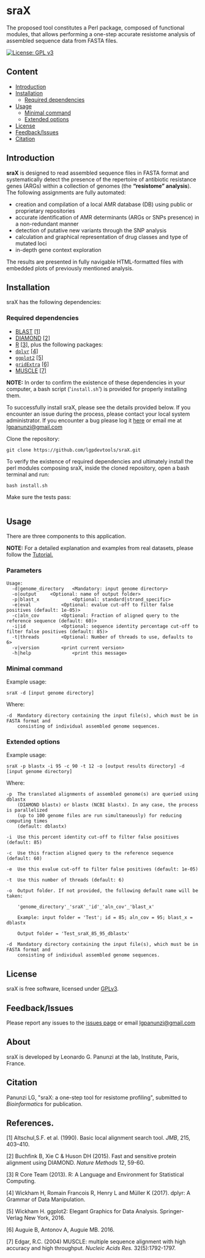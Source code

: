 # sraX
The proposed tool constitutes a Perl package, composed of functional modules, that allows performing a one-step accurate resistome analysis of assembled sequence data from FASTA files.

[![License: GPL v3](https://img.shields.io/badge/License-GPL%20v3-brightgreen.svg)](https://github.com/lgpdevtools/sraX/blob/master/LICENSE)

## Content
  * [Introduction](#introduction)
  * [Installation](#installation)
    * [Required dependencies](#required-dependencies)
  * [Usage](#usage)
    * [Minimal command](#minimal-command)
    * [Extended options](#extended-options)
  * [License](#license)
  * [Feedback/Issues](#feedbackissues)
  * [Citation](#citation)

## Introduction
__sraX__ is designed to read assembled sequence files in FASTA format and systematically detect the presence of the repertoire of antibiotic resistance genes (ARGs) within a collection of genomes (the __“resistome” analysis__). The following assignments are fully automated:
- creation and compilation of a local AMR database (DB) using public or proprietary repositories
- accurate identification of AMR determinants (ARGs or SNPs presence) in a non-redundant manner
- detection of putative new variants through the SNP analysis
- calculation and graphical representation of drug classes and type of mutated loci
- in-depth gene context exploration

The results are presented in fully navigable HTML-formatted files with embedded plots of previously mentioned analysis.

## Installation
sraX has the following dependencies:

### Required dependencies
 * [BLAST](https://blast.ncbi.nlm.nih.gov/Blast.cgi?CMD=Web&PAGE_TYPE=BlastDocs&DOC_TYPE=Download) [[1]](#references)
 * [DIAMOND](http://github.com/bbuchfink/diamond/) [[2]](#references)
 * [R](http://www.r-project.org/) [[3]](#references), plus the following packages:
 * [`dplyr`](https://cran.r-project.org/web/packages/dplyr/) [[4]](#references)
 * [`ggplot2`](https://cran.r-project.org/web/packages/ggplot2/) [[5]](#references)
 * [`gridExtra`](https://cran.r-project.org/web/packages/gridExtra/) [[6]](#references)
 * [MUSCLE](http://www.drive5.com/muscle/) [[7]](#references)
  
__NOTE:__ In order to confirm the existence of these dependencies in your computer, a bash script ('`install.sh`') is provided for properly installing them.

To successfully install sraX, please see the details provided below. If you encounter an issue during the process, please contact your local system administrator. If you encounter a bug please log it [here](https://github.com/lgpdevtools/sraX/issues) or email me at lgpanunzi@gmail.com

Clone the repository:
```
git clone https://github.com/lgpdevtools/sraX.git
```
To verify the existence of required dependencies and ultimately install the perl modules composing sraX, inside the cloned repository, open a bash terminal and run:
```
bash install.sh
```

Make sure the tests pass:
```
```
## Usage

There are three components to this application.

__NOTE:__ For a detailed explanation and examples from real datasets, please follow the [Tutorial.](https://github.com/lgpdevtools/sraX/edit/master/Tutorial.md)

### Parameters
```
Usage:
  -d|genome_directory	<Mandatory: input genome directory>
  -o|output		<Optional: name of output folder>
  -p|blast_x        	<Optional: standard|strand_specific>
  -e|eval    		<Optional: evalue cut-off to filter false positives (default: 1e-05)>
  -c|aln_cov       	<Optional: Fraction of aligned query to the reference sequence (default: 60)>
  -i|id      		<Optional: sequence identity percentage cut-off to filter false positives (default: 85)>
  -t|threads      	<Optional: Number of threads to use, defaults to 6>
  -v|version		<print current version>
  -h|help               <print this message>
```
### Minimal command
Example usage:
```
sraX -d [input genome directory]
```
Where:
```
-d	Mandatory directory containing the input file(s), which must be in FASTA format and
	consisting of individual assembled genome sequences.
```


### Extended options
Example usage:
```
sraX -p blastx -i 95 -c 90 -t 12 -o [output results directory] -d [input genome directory]
```
Where:
```
-p	The translated alignments of assembled genome(s) are queried using dblastx
	(DIAMOND blastx) or blastx (NCBI blastx). In any case, the process is parallelized
	(up to 100 genome files are run simultaneously) for reducing computing times
	(default: dblastx)

-i	Use this percent identity cut-off to filter false positives (default: 85)			

-c	Use this fraction aligned query to the reference sequence (default: 60)

-e	Use this evalue cut-off to filter false positives (default: 1e-05)

-t	Use this number of threads (default: 6)

-o	Output folder. If not provided, the following default name will be taken:
			
	'genome_directory'_'sraX'_'id'_'aln_cov'_'blast_x'

	Example: input folder = 'Test'; id = 85; aln_cov = 95; blast_x = dblastx
			
	Output folder = 'Test_sraX_85_95_dblastx'
		
-d	Mandatory directory containing the input file(s), which must be in FASTA format and
	consisting of individual assembled genome sequences.                                   
```

## License
sraX is free software, licensed under [GPLv3](https://github.com/lgpdevtools/sraX/blob/master/LICENSE).

## Feedback/Issues
Please report any issues to the [issues page](https://github.com/lgpdevtools/sraX/issues) or email lgpanunzi@gmail.com

## About
sraX is developed by Leonardo G. Panunzi at the lab, Institute, Paris, France.

## Citation
Panunzi LG, "sraX: a one-step tool for resistome profiling", submitted to _Bioinformatics_ for publication.

## References.
[1] Altschul,S.F. et al. (1990). Basic local alignment search tool. _JMB_, 215, 403–410.

[2] Buchfink B, Xie C & Huson DH (2015). Fast and sensitive protein alignment using DIAMOND. _Nature Methods_ 12, 59-60.

[3] R Core Team (2013). R: A Language and Environment for Statistical Computing.

[4] Wickham H, Romain Francois R, Henry L and Müller K (2017). dplyr: A Grammar of Data Manipulation.

[5] Wickham H. ggplot2: Elegant Graphics for Data Analysis. Springer-Verlag New York, 2016.

[6] Auguie B, Antonov A, Auguie MB. 2016.

[7] Edgar, R.C. (2004) MUSCLE: multiple sequence alignment with high accuracy and high throughput. _Nucleic Acids Res._ 32(5):1792-1797.
